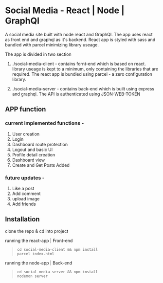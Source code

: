 # Social Media - React | Node | GraphQl

A social media site built with node react and GraphQl. The app uses react as front end and graphql as it's backend. React app is styled with sass and bundled with parcel minimizing library useage. 

The app is divided in two section

1. ./social-media-client - contains fornt-end which is based on react. library useage is kept to a minimum, only containing the libraries that are required. The react app is bundled using parcel - a zero configuration library. 

2. ./social-media-server - contains back-end which is built using express and graphql. The API is authenticated using JSON-WEB-TOKEN 

## APP function

### current implemented functions - 

1. User creation
2. Login
3. Dashboard route protection
4. Logout and basic UI
5. Profile detail creation
6. Dashboard view
7. Create and Get Posts Added
### future updates - 

1. Like a post
2. Add comment
3. upload image
4. Add friends

## Installation

clone the repo & cd into project

running the react-app | Front-end
>`cd social-media-client && npm install` <br/>
>`parcel index.html`

running the node-app | Back-end

>`cd social-media-server && npm install` <br/>
>`nodemon server`